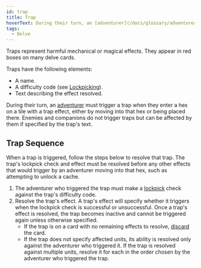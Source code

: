 ```yaml
---
id: trap
title: Trap
hoverText: During their turn, an [adventurer](/docs/glossary/adventurer) must trigger a trap when they enter a hex on a tile with a trap effect, either by moving into that hex or being placed there.
tags:
  - Delve
---
```


Traps represent harmful mechanical or magical effects. They appear in red boxes on many delve cards.

Traps have the following elements:

- A name.
- A difficulty code (see [Lockpicking](/docs/glossary/lockpicking)).
- Text describing the effect resolved.

During their turn, an [adventurer](/docs/glossary/adventurer) must trigger a trap when they enter a hex on a tile with a trap effect, either by moving into that hex or being placed there. Enemies and companions do not trigger traps but can be affected by them if specified by the trap's text.

## Trap Sequence

When a trap is triggered, follow the steps below to resolve that trap. The trap's lockpick check and effect must be resolved before any other effects that would trigger by an adventurer moving into that hex, such as attempting to unlock a cache.

1. The adventurer who triggered the trap must make a [lockpick](/docs/glossary/lockpicking) check against the trap's difficulty code.
2. Resolve the trap's effect. A trap's effect will specify whether it triggers when the lockpick check is successful or unsuccessful. Once a trap's effect is resolved, the trap becomes inactive and cannot be triggered again unless otherwise specified.
   - If the trap is on a card with no remaining effects to resolve, [discard](/docs/glossary/discard) the card.
   - If the trap does not specify affected units, its ability is resolved only against the adventurer who triggered it. If the trap is resolved against multiple units, resolve it for each in the order chosen by the adventurer who triggered the trap.
